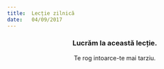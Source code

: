 ```yaml
---
title:  Lecție zilnică
date:   04/09/2017
---
```


### <center>Lucrăm la această lecție.</center>
<center>Te rog intoarce-te mai tarziu.</center>